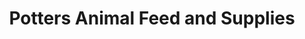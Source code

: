 ---
title: "Potters Animal Feed and Supplies"
url: /diss/potters-animal-feed-and-supplies/
shop: Tiere
---